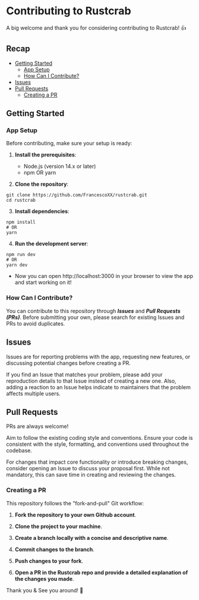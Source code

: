 # Contributing to Rustcrab

A big welcome and thank you for considering contributing to Rustcrab! 👍

## Recap
* [Getting Started](#getting-started)
    * [App Setup](#app-setup)
    * [How Can I Contribute?](#how-can-i-contribute)
* [Issues](#issues)
* [Pull Requests](#pull-requests)
    * [Creating a PR](#creating-a-pr)

## Getting Started

### App Setup
Before contributing, make sure your setup is ready:
1. **Install the prerequisites**:
    - Node.js (version 14.x or later)
    - npm OR yarn

2. **Clone the repository**:
``` shell
git clone https://github.com/FrancescoXX/rustcrab.git
cd rustcrab
```

3. **Install dependencies**:
``` shell
npm install
# OR
yarn
```

4. **Run the development server**:
``` shell
npm run dev
# OR
yarn dev
```
    
- Now you can open http://localhost:3000 in your browser to view the app and start working on it!

### How Can I Contribute?
You can contribute to this repository through <i>**Issues**</i> and <i>**Pull Requests (PRs)**</i>. Before submitting your own, please search for existing Issues and PRs to avoid duplicates.

## Issues
Issues are for reporting problems with the app, requesting new features, or discussing potential changes before creating a PR.

If you find an Issue that matches your problem, please add your reproduction details to that Issue instead of creating a new one. Also, adding a reaction to an Issue helps indicate to maintainers that the problem affects multiple users.

## Pull Requests
PRs are always welcome!

Aim to follow the existing coding style and conventions. Ensure your code is consistent with the style, formatting, and conventions used throughout the codebase.

For changes that impact core functionality or introduce breaking changes, consider opening an Issue to discuss your proposal first. While not mandatory, this can save time in creating and reviewing the changes.

### Creating a PR
This repository follows the "fork-and-pull" Git workflow:

1. **Fork the repository to your own Github account**.

2. **Clone the project to your machine**.

3. **Create a branch locally with a concise and descriptive name**.

4. **Commit changes to the branch**.

5. **Push changes to your fork**.

6. **Open a PR in the Rustcrab repo and provide a detailed explanation of the changes you made**.

Thank you & See you around! 👋